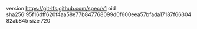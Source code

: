 version https://git-lfs.github.com/spec/v1
oid sha256:95f16dff620f4aa58e77b847768099d0f600eea57bfada17187f6630482ab845
size 720
